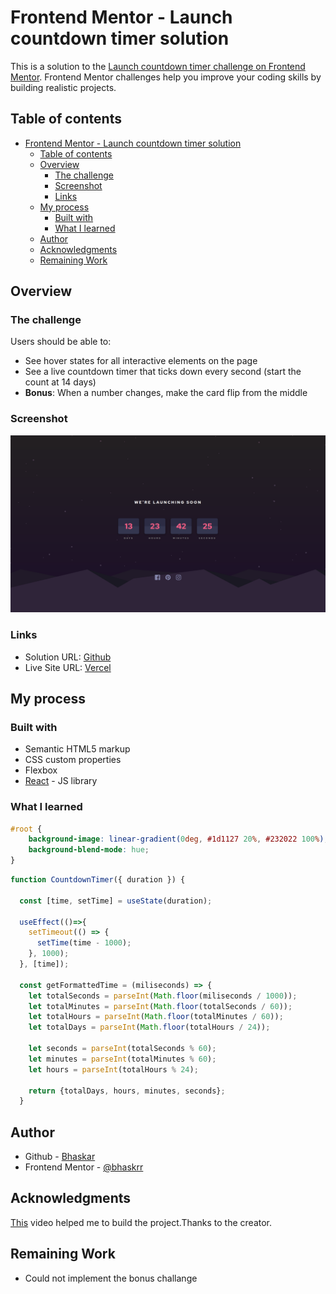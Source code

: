 # Frontend Mentor - Launch countdown timer solution

This is a solution to the [Launch countdown timer challenge on Frontend Mentor](https://www.frontendmentor.io/challenges/launch-countdown-timer-N0XkGfyz-). Frontend Mentor challenges help you improve your coding skills by building realistic projects. 

## Table of contents

- [Frontend Mentor - Launch countdown timer solution](#frontend-mentor---launch-countdown-timer-solution)
  - [Table of contents](#table-of-contents)
  - [Overview](#overview)
    - [The challenge](#the-challenge)
    - [Screenshot](#screenshot)
    - [Links](#links)
  - [My process](#my-process)
    - [Built with](#built-with)
    - [What I learned](#what-i-learned)
  - [Author](#author)
  - [Acknowledgments](#acknowledgments)
  - [Remaining Work](#remaining-work)


## Overview

### The challenge

Users should be able to:

- See hover states for all interactive elements on the page
- See a live countdown timer that ticks down every second (start the count at 14 days)
- **Bonus**: When a number changes, make the card flip from the middle

### Screenshot

![](./image.png)

### Links

- Solution URL: [Github](https://github.com/bhaskrr/launch-countdown-timer)
- Live Site URL: [Vercel](https://launch-countdown-timer-pink.vercel.app/)

## My process

### Built with

- Semantic HTML5 markup
- CSS custom properties
- Flexbox
- [React](https://reactjs.org/) - JS library

### What I learned

```css
#root {
    background-image: linear-gradient(0deg, #1d1127 20%, #232022 100%), url('/images/bg-stars.svg');
    background-blend-mode: hue;
}
```
```js
function CountdownTimer({ duration }) {
  
  const [time, setTime] = useState(duration);

  useEffect(()=>{
    setTimeout(() => {
      setTime(time - 1000);
    }, 1000);
  }, [time]);

  const getFormattedTime = (miliseconds) => {
    let totalSeconds = parseInt(Math.floor(miliseconds / 1000));
    let totalMinutes = parseInt(Math.floor(totalSeconds / 60));
    let totalHours = parseInt(Math.floor(totalMinutes / 60));
    let totalDays = parseInt(Math.floor(totalHours / 24));

    let seconds = parseInt(totalSeconds % 60);
    let minutes = parseInt(totalMinutes % 60);
    let hours = parseInt(totalHours % 24);

    return {totalDays, hours, minutes, seconds};
  }
```

## Author

- Github - [Bhaskar](https://github.com/bhaskrr/)
- Frontend Mentor - [@bhaskrr](https://www.frontendmentor.io/profile/bhaskrr)

## Acknowledgments

[This](https://www.youtube.com/watch?v=7CQdoqP5qj0) video helped me to build the project.Thanks to the creator.

## Remaining Work

- Could not implement the bonus challange